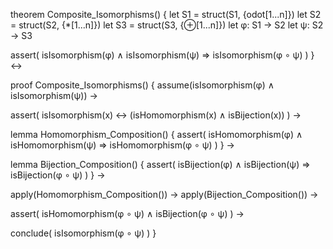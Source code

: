 theorem Composite_Isomorphisms() {
  let S1 = struct(S1, {odot[1...n]})
  let S2 = struct(S2, {*[1...n]})
  let S3 = struct(S3, {⊕[1...n]})
  let φ: S1 → S2
  let ψ: S2 → S3
  
  assert(
    isIsomorphism(φ) ∧ isIsomorphism(ψ) ⇒
    isIsomorphism(φ ∘ ψ)
  )
} ↔

proof Composite_Isomorphisms() {
  assume(isIsomorphism(φ) ∧ isIsomorphism(ψ)) →
  
  assert(
    isIsomorphism(x) ↔ (isHomomorphism(x) ∧ isBijection(x))
  ) →
  
  lemma Homomorphism_Composition() {
    assert(
      isHomomorphism(φ) ∧ isHomomorphism(ψ) ⇒
      isHomomorphism(φ ∘ ψ)
    )
  } →
  
  lemma Bijection_Composition() {
    assert(
      isBijection(φ) ∧ isBijection(ψ) ⇒
      isBijection(φ ∘ ψ)
    )
  } →
  
  apply(Homomorphism_Composition()) →
  apply(Bijection_Composition()) →
  
  assert(
    isHomomorphism(φ ∘ ψ) ∧ isBijection(φ ∘ ψ)
  ) →
  
  conclude(
    isIsomorphism(φ ∘ ψ)
  )
}